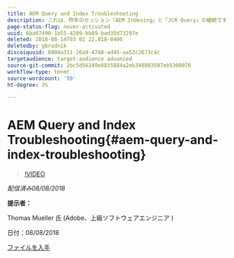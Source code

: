 ```yaml
---
title: AEM Query and Index Troubleshooting
description: これは、昨年のセッション「AEM Indexing」と「JCR Query」の継続です。 同じトピックについて扱いますが、全く新しいコンテンツを含み、古いプレゼンテーションとの重複はほとんどありません。 また、AEM 6.4 の新機能も含まれています。
page-status-flag: never-activated
uuid: 6ba07490-1b55-4209-bb89-bad35d73297e
deleted: 2018-08-14T03 02 22.818-0400
deletedby: gbrodnik
discoiquuid: 0904a311-26a9-4748-ad45-aa53c2673c4c
targetaudience: target-audience advanced
source-git-commit: 2bc5d56249e8835884a2eb348083507eb5308076
workflow-type: tm+mt
source-wordcount: '59'
ht-degree: 3%

---
```



# AEM Query and Index Troubleshooting{#aem-query-and-index-troubleshooting}

>[!VIDEO](https://video.tv.adobe.com/v/23270/?quality=9)

*配信済み08/08/2018*

**提示者：**

Thomas Mueller 氏 (Adobe、上級ソフトウェアエンジニア )

日付：08/08/2018

[ファイルを入手](assets/20180808-gems-adobe+cloud+platform-experience+system+of+record-1.pdf)

<!--
[Get back to the Overview](https://helpx.adobe.com/experience-manager/kt/eseminars/gems/aem-index.html)
-->
